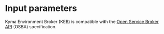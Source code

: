 # Input parameters

Kyma Environment Broker (KEB) is compatible with the [Open Service Broker API](https://www.openservicebrokerapi.org/) (OSBA) specification.
